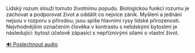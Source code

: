 
Lidský rozum slouží tomuto životnímu popudu. Biologickou funkcí rozumu je zachovat a podporovat život a oddálit co nejvíce zánik. Myšlení a jednání nejsou v rozporu s přírodou; jsou spíše hlavními rysy lidské přirozenosti. Nejvhodnějším označením člověka v kontrastu s nelidskými bytostmi je následující: bytost účelově zápasící s nepříznivými silami o vlastní život.

[🔊 Poslechnout audio](/data/7-paragraphs/audio/chapter_169/para_011-Lidsk-rozum-slou-tomuto-ivotnmu-popudu-Biolo.mp3)
